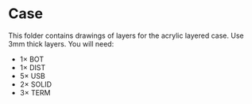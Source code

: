 # Case
This folder contains drawings of layers for the acrylic layered case.
Use 3mm thick layers. You will need:
- 1× BOT
- 1× DIST
- 5× USB
- 2× SOLID
- 3× TERM
